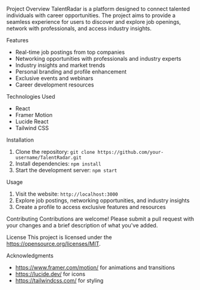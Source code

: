 Project Overview
TalentRadar is a platform designed to connect talented individuals with career opportunities. The project aims to provide a seamless experience for users to discover and explore job openings, network with professionals, and access industry insights.

Features
- Real-time job postings from top companies
- Networking opportunities with professionals and industry experts
- Industry insights and market trends
- Personal branding and profile enhancement
- Exclusive events and webinars
- Career development resources

Technologies Used
- React
- Framer Motion
- Lucide React
- Tailwind CSS

Installation
1. Clone the repository: `git clone https://github.com/your-username/TalentRadar.git`
2. Install dependencies: `npm install`
3. Start the development server: `npm start`

Usage
1. Visit the website: `http://localhost:3000`
2. Explore job postings, networking opportunities, and industry insights
3. Create a profile to access exclusive features and resources

Contributing
Contributions are welcome! Please submit a pull request with your changes and a brief description of what you've added.

License
This project is licensed under the https://opensource.org/licenses/MIT.

Acknowledgments
- https://www.framer.com/motion/ for animations and transitions
- https://lucide.dev/ for icons
- https://tailwindcss.com/ for styling

